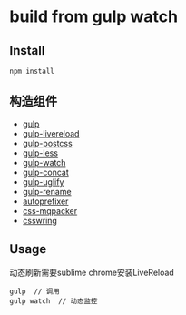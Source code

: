 build from gulp watch
===

Install
---

```
npm install
```

构造组件
---

- [gulp](gulp)
- [gulp-livereload](网页动态刷新)
- [gulp-postcss](css后处理器)
- [gulp-less](less处理器)
- [gulp-watch](gulp动态监控)
- [gulp-concat](js合并)
- [gulp-uglify](js压缩)
- [gulp-rename](重命名)
- [autoprefixer](css兼容)
- [css-mqpacker](合并class)
- [csswring](css压缩)


Usage
---

动态刷新需要sublime chrome安装LiveReload

```
gulp  // 调用
gulp watch  // 动态监控
```
